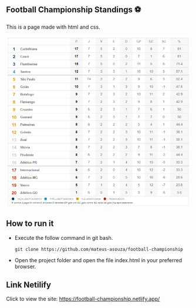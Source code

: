 ## Football Championship Standings :soccer:

This is a page made with html and css.

![IMAGE AL TEXT HERE](src/img/tabela.png)

## How to run it

- Execute the follow command in git bash.

  ```
  git clone https://github.com/mateus-asouza/football-championship
  ```

- Open the project folder and open the file index.html in your preferred browser.

## Link Netilify

Click to view the site:
https://football-championship.netlify.app/

